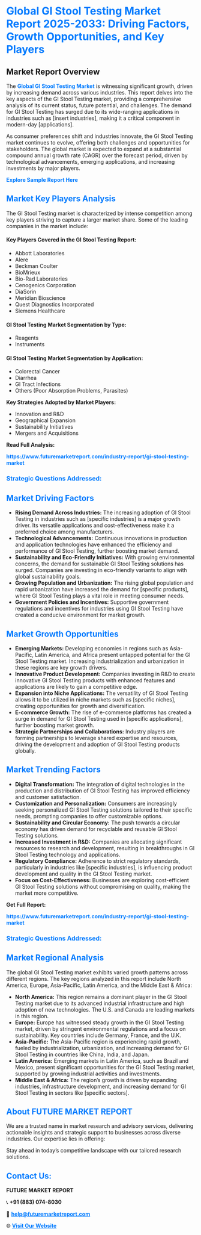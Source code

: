 <h1 style="color: #007BFF;">Global GI Stool Testing Market Report 2025-2033: Driving Factors, Growth Opportunities, and Key Players</h1>

<section id="overview">
<h2>Market Report Overview</h2>
<p>The <a href="https://www.futuremarketreport.com/industry-report/gi-stool-testing-market" style="color: #007BFF; text-decoration: none;"><strong>Global GI Stool Testing Market</strong></a> is witnessing significant growth, driven by increasing demand across various industries. This report delves into the key aspects of the GI Stool Testing market, providing a comprehensive analysis of its current status, future potential, and challenges. The demand for GI Stool Testing has surged due to its wide-ranging applications in industries such as [insert industries], making it a critical component in modern-day [applications].</p>
<p>As consumer preferences shift and industries innovate, the GI Stool Testing market continues to evolve, offering both challenges and opportunities for stakeholders. The global market is expected to expand at a substantial compound annual growth rate (CAGR) over the forecast period, driven by technological advancements, emerging applications, and increasing investments by major players.</p>
</section>

<section id="overview">
<p><a href="https://www.futuremarketreport.com/request-sample/reportId=88854" style="color: #007BFF; text-decoration: none;"><strong>Explore Sample Report Here</strong></a></p>
</section>

<section id="key-players">
<h2 style="color: #007BFF;">Market Key Players Analysis</h2>
<p>The GI Stool Testing market is characterized by intense competition among key players striving to capture a larger market share. Some of the leading companies in the market include:</p>
<h4>Key Players Covered in the GI Stool Testing Report:</h4>
<ul><li>Abbott Laboratories</li><li>Alere</li><li>Beckman Coulter</li><li>BioMrieux</li><li>Bio-Rad Laboratories</li><li>Cenogenics Corporation</li><li>DiaSorin</li><li>Meridian Bioscience</li><li>Quest Diagnostics Incorporated</li><li>Siemens Healthcare</li></ul>
<h4>GI Stool Testing Market Segmentation by Type:</h4>
<ul><li>Reagents</li><li>Instruments</li></ul>

<h4>GI Stool Testing Market Segmentation by Application:</h4>
<ul><li>Colorectal Cancer</li><li>Diarrhea</li><li>GI Tract Infections</li><li>Others (Poor Absorption Problems, Parasites)</li></ul>
<p><strong>Key Strategies Adopted by Market Players:</strong></p>
<ul>
<li>Innovation and R&D</li>
<li>Geographical Expansion</li>
<li>Sustainability Initiatives</li>
<li>Mergers and Acquisitions</li>
</ul>
</section>

<section>
<p><strong>Read Full Analysis: </strong></p><a href="https://www.futuremarketreport.com/industry-report/gi-stool-testing-market" style="color: #007BFF; text-decoration: none;"><strong>https://www.futuremarketreport.com/industry-report/gi-stool-testing-market</strong></a>
<h3 style="color: #007BFF;">Strategic Questions Addressed:</h3>
</section>

<section id="driving-factors">
<h2 style="color: #007BFF;">Market Driving Factors</h2>
<ul>
<li><strong>Rising Demand Across Industries:</strong> The increasing adoption of GI Stool Testing in industries such as [specific industries] is a major growth driver. Its versatile applications and cost-effectiveness make it a preferred choice among manufacturers.</li>
<li><strong>Technological Advancements:</strong> Continuous innovations in production and application technologies have enhanced the efficiency and performance of GI Stool Testing, further boosting market demand.</li>
<li><strong>Sustainability and Eco-Friendly Initiatives:</strong> With growing environmental concerns, the demand for sustainable GI Stool Testing solutions has surged. Companies are investing in eco-friendly variants to align with global sustainability goals.</li>
<li><strong>Growing Population and Urbanization:</strong> The rising global population and rapid urbanization have increased the demand for [specific products], where GI Stool Testing plays a vital role in meeting consumer needs.</li>
<li><strong>Government Policies and Incentives:</strong> Supportive government regulations and incentives for industries using GI Stool Testing have created a conducive environment for market growth.</li>
</ul>
</section>

<section id="growth-opportunities">
<h2 style="color: #007BFF;">Market Growth Opportunities</h2>
<ul>
<li><strong>Emerging Markets:</strong> Developing economies in regions such as Asia-Pacific, Latin America, and Africa present untapped potential for the GI Stool Testing market. Increasing industrialization and urbanization in these regions are key growth drivers.</li>
<li><strong>Innovative Product Development:</strong> Companies investing in R&D to create innovative GI Stool Testing products with enhanced features and applications are likely to gain a competitive edge.</li>
<li><strong>Expansion into Niche Applications:</strong> The versatility of GI Stool Testing allows it to be utilized in niche markets such as [specific niches], creating opportunities for growth and diversification.</li>
<li><strong>E-commerce Growth:</strong> The rise of e-commerce platforms has created a surge in demand for GI Stool Testing used in [specific applications], further boosting market growth.</li>
<li><strong>Strategic Partnerships and Collaborations:</strong> Industry players are forming partnerships to leverage shared expertise and resources, driving the development and adoption of GI Stool Testing products globally.</li>
</ul>
</section>

<section id="trending-factors">
<h2 style="color: #007BFF;">Market Trending Factors</h2>
<ul>
<li><strong>Digital Transformation:</strong> The integration of digital technologies in the production and distribution of GI Stool Testing has improved efficiency and customer satisfaction.</li>
<li><strong>Customization and Personalization:</strong> Consumers are increasingly seeking personalized GI Stool Testing solutions tailored to their specific needs, prompting companies to offer customizable options.</li>
<li><strong>Sustainability and Circular Economy:</strong> The push towards a circular economy has driven demand for recyclable and reusable GI Stool Testing solutions.</li>
<li><strong>Increased Investment in R&D:</strong> Companies are allocating significant resources to research and development, resulting in breakthroughs in GI Stool Testing technology and applications.</li>
<li><strong>Regulatory Compliance:</strong> Adherence to strict regulatory standards, particularly in industries like [specific industries], is influencing product development and quality in the GI Stool Testing market.</li>
<li><strong>Focus on Cost-Effectiveness:</strong> Businesses are exploring cost-efficient GI Stool Testing solutions without compromising on quality, making the market more competitive.</li>
</ul>
</section>

<section>
<p><strong>Get Full Report: </strong></p><a href="https://www.futuremarketreport.com/industry-report/gi-stool-testing-market" style="color: #007BFF; text-decoration: none;"><strong>https://www.futuremarketreport.com/industry-report/gi-stool-testing-market</strong></a>
<h3 style="color: #007BFF;">Strategic Questions Addressed:</h3>
</section>


<section id="regional-analysis">
<h2 style="color: #007BFF;">Market Regional Analysis</h2>
<p>The global GI Stool Testing market exhibits varied growth patterns across different regions. The key regions analyzed in this report include North America, Europe, Asia-Pacific, Latin America, and the Middle East & Africa:</p>
<ul>
<li><strong>North America:</strong> This region remains a dominant player in the GI Stool Testing market due to its advanced industrial infrastructure and high adoption of new technologies. The U.S. and Canada are leading markets in this region.</li>
<li><strong>Europe:</strong> Europe has witnessed steady growth in the GI Stool Testing market, driven by stringent environmental regulations and a focus on sustainability. Key countries include Germany, France, and the U.K.</li>
<li><strong>Asia-Pacific:</strong> The Asia-Pacific region is experiencing rapid growth, fueled by industrialization, urbanization, and increasing demand for GI Stool Testing in countries like China, India, and Japan.</li>
<li><strong>Latin America:</strong> Emerging markets in Latin America, such as Brazil and Mexico, present significant opportunities for the GI Stool Testing market, supported by growing industrial activities and investments.</li>
<li><strong>Middle East & Africa:</strong> The region’s growth is driven by expanding industries, infrastructure development, and increasing demand for GI Stool Testing in sectors like [specific sectors].</li>
</ul>
</section>

<footer>
<h2 style="color: #007BFF;">About FUTURE MARKET REPORT</h2>
<p>We are a trusted name in market research and advisory services, delivering actionable insights and strategic support to businesses across diverse industries. Our expertise lies in offering:</p>

<p>Stay ahead in today’s competitive landscape with our tailored research solutions.</p>

<h2 style="color: #007BFF;">Contact Us:</h2>
<p><strong>FUTURE MARKET REPORT</strong></p>
<p>📞 <strong>+91 (883) 074-8030</strong></p>
<p>📧 <strong><a href="mailto:help@futuremarketreport.com" style="color: #007BFF;">help@futuremarketreport.com</a></strong></p>
<p>🌐 <strong><a href="https://www.futuremarketreport.com/" style="color: #007BFF;">Visit Our Website</a></strong></p>
</footer>